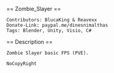 == Zombie_Slayer == 
```
Contributors: BlucaKing & Reavexx
Donate-Link: paypal.me/dinesnimalthas
Tags: Blender, Unity, Visio, C#
```
== Description ==
``` 
Zombie Slayer basic FPS (PVE).

NoCopyRight
```

